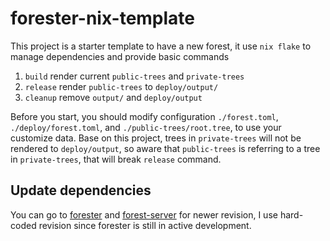 # forester-nix-template

This project is a starter template to have a new forest, it use `nix flake` to manage dependencies and provide basic commands

1. `build` render current `public-trees` and `private-trees`
2. `release` render `public-trees` to `deploy/output/`
3. `cleanup` remove `output/` and `deploy/output`

Before you start, you should modify configuration `./forest.toml`, `./deploy/forest.toml`, and `./public-trees/root.tree`, to use your customize data. Base on this project, trees in `private-trees` will not be rendered to `deploy/output`, so aware that `public-trees` is referring to a tree in `private-trees`, that will break `release` command.

## Update dependencies

You can go to [forester](https://git.sr.ht/~jonsterling/ocaml-forester) and [forest-server](https://github.com/kentookura/forest-server) for newer revision, I use hard-coded revision since forester is still in active development.
